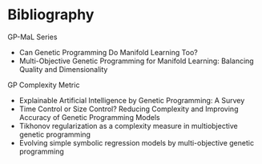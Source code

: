 # Bibliography

GP-MaL Series
- Can Genetic Programming Do Manifold Learning Too? 
- Multi-Objective Genetic Programming for Manifold Learning: Balancing Quality and Dimensionality

GP Complexity Metric
- Explainable Artificial Intelligence by Genetic Programming: A Survey
- Time Control or Size Control? Reducing Complexity and Improving Accuracy of Genetic Programming Models
- Tikhonov regularization as a complexity measure in multiobjective genetic programming
- Evolving  simple  symbolic  regression  models  by  multi-objective genetic programming
